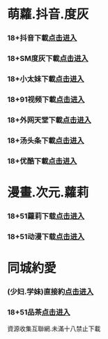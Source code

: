# 萌蘿.抖音.度灰
### 18+抖音下載<a rel="nofollow noopener" href="https://u3n8Fb51Nl.top/?channel_code=MIM05BBG" target="_blank">点击进入</a>
### 18+SM度灰下載<a rel="nofollow noopener" href="https://8a0d0dd6.yrpwateb.cc/chan/h56418/wukq4" target="_blank">点击进入</a>
### 18+小太妹下載<a rel="nofollow noopener" href="https://tkaSIvvSHj.top/?channel_code=MIM03BBG" target="_blank">点击进入</a>
### 18+91视频下載<a rel="nofollow noopener" href="https://c8f4.kmrrnxhmj.com/chan-4780/aff-ktWnZ" target="_blank">点击进入</a>
### 18+外网天堂下載<a rel="nofollow noopener" href="https://92800.qianrehvw.com/aff-Mje8" target="_blank">点击进入</a>
### 18+汤头条下載<a rel="nofollow noopener" href="https://7859.fcgfazs.tips/chan/a14565/eMA29" target="_blank">点击进入</a>
### 18+优酷下載<a rel="nofollow noopener" href="https://HUSELp5w1j.top/?channel_code=MIM13BBG" target="_blank">点击进入</a>
# 漫畫.次元.蘿莉
### 18+51蘿莉下载<a rel="nofollow noopener" href="https://7db89d9d.umgfgq.com/chan/GS1525/SWKC" target="_blank">点击进入</a>
### 18+51动漫下载<a rel="nofollow noopener" href="https://4c025d74.puemrdxqn.com/?code=ahbFk&c=16921" target="_blank">点击进入</a>
# 同城約愛
### (少妇.学妹)直接約<a rel="nofollow noopener" href="https://jy0110-1319317974.cos.ap-nanjing.myqcloud.com/su.html?t=001gz_298" target="_blank">点击进入</a>
### 18+51品茶<a rel="nofollow noopener" href="https://5201fa.efmuyibcu.tips/?code=aZJ6Q&c=16921" target="_blank">点击进入</a>

資源收集互聯網.未滿十八禁止下載
